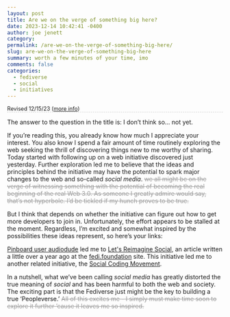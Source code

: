 ```yaml
---
layout: post
title: Are we on the verge of something big here?
date: 2023-12-14 10:42:41 -0400
author: joe jenett
category: 
permalink: /are-we-on-the-verge-of-something-big-here/
slug: are-we-on-the-verge-of-something-big-here
summary: worth a few minutes of your time, imo
comments: false
categories:
  - fediverse
  - social
  - initiatives
---
```

<p style="font-size:.9em;border-bottom:1px dashed #ccc;margin-bottom:12px;">
Revised 12/15/23 (<a href="/notes-from-the-hub-12-15-23/">more info</a>)
</p>
<p>
The answer to the question in the title is: I don’t think so... not yet.
</p><p>
If you’re reading this, you already know how much I appreciate your interest. You also know I spend a fair amount of time routinely exploring the web seeking the thrill of discovering things new to me worthy of sharing. Today started with following up on a web initiative discovered just yesterday. Further exploration led me to believe that the ideas and principles behind the initiative may have the potential to spark major changes to the web and so-called <em>social media</em>. <span style="text-decoration:line-through;color:#999;">we all might be on the verge of witnessing something with the potential of becoming the real beginning of the real Web 3.0. As someone I greatly admire would say, that’s not hyperbole. I’d be tickled if my hunch proves to be true.</span> </p>
<p>But I think that depends on whether the initiative can figure out how to get more developers to join in.  Unfortunately, the effort appears to be stalled at the moment. Regardless, I’m excited and somewhat inspired by the possibilities these ideas represent, so here’s your links:
</p>
<p>
<a href="https://pinboard.in/u:audiodude">Pinboard user audiodude</a> led me to <a title="Let's Reimagine Social | fedi.foundation" href="https://fedi.foundation/2022/09/social-networking-reimagined/">Let's Reimagine Social</a>, an article written a little over a year ago at the <a title="Social Networking Reimagined" href="https://fedi.foundation/">fedi.foundation</a> site. This initiative led me to another related initiative, the <a title="%Title%" href="https://coding.social/">Social Coding Movement</a>.
</p>
<p>
In a nutshell, what we’ve been calling <em>social media</em> has greatly distorted the true meaning of <em>social</em> and has been harmful to both the web and society. The exciting part is that the Fediverse just might be the key to building a true ‘Peopleverse.’  <span style="text-decoration:line-through;color:#999;">All of this excites  me - I simply must make time soon to explore it further ’cause it leaves me so inspired.</span>
</p>

<a href="https://brid.gy/publish/mastodon"></a>